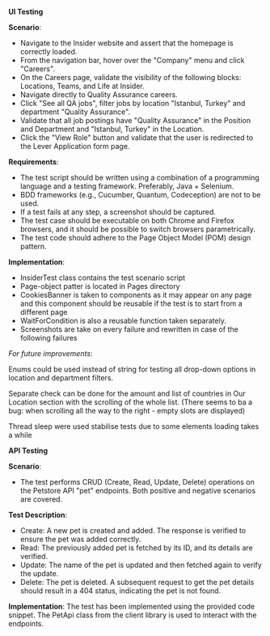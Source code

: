 **UI Testing**

**Scenario**:
* Navigate to the Insider website and assert that the homepage is correctly loaded.
* From the navigation bar, hover over the "Company" menu and click "Careers".
* On the Careers page, validate the visibility of the following blocks: Locations, Teams, and Life at Insider.
* Navigate directly to Quality Assurance careers.
* Click "See all QA jobs", filter jobs by location "Istanbul, Turkey" and department "Quality Assurance".
* Validate that all job postings have "Quality Assurance" in the Position and Department and "Istanbul, Turkey" in the Location.
* Click the "View Role" button and validate that the user is redirected to the Lever Application form page.

**Requirements**:
* The test script should be written using a combination of a programming language and a testing framework. Preferably, Java + Selenium.
* BDD frameworks (e.g., Cucumber, Quantum, Codeception) are not to be used.
* If a test fails at any step, a screenshot should be captured.
* The test case should be executable on both Chrome and Firefox browsers, and it should be possible to switch browsers parametrically.
* The test code should adhere to the Page Object Model (POM) design pattern.

**Implementation**:
* InsiderTest class contains the test scenario script
* Page-object patter is located in Pages directory
* CookiesBanner is taken to components as it may appear on any page and this component should be reusable if the test is to start from a different page
* WaitForCondition is also a reusable function taken separately.
* Screenshots are take on every failure and rewritten in case of the following failures

_For future improvements_: 

Enums could be used instead of string for testing all drop-down options in location and department filters.

Separate check can be done for the amount and list of countries in Our Location section with the scrolling of the whole list. (There seems to ba a bug: when scrolling all the way to the right - empty slots are displayed)

Thread sleep were used stabilise tests due to some elements loading takes a while

**API Testing**

**Scenario**:
* The test performs CRUD (Create, Read, Update, Delete) operations on the Petstore API "pet" endpoints. Both positive and negative scenarios are covered.

**Test Description**:
* Create: A new pet is created and added. The response is verified to ensure the pet was added correctly.
* Read: The previously added pet is fetched by its ID, and its details are verified.
* Update: The name of the pet is updated and then fetched again to verify the update.
* Delete: The pet is deleted. A subsequent request to get the pet details should result in a 404 status, indicating the pet is not found.

**Implementation**:
The test has been implemented using the provided code snippet. The PetApi class from the client library is used to interact with the endpoints.

